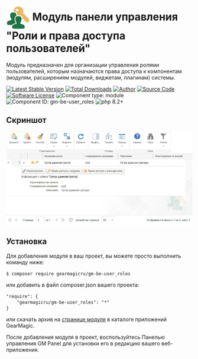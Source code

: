 # <img src="https://raw.githubusercontent.com/gearmagicru/gm-be-user_roles/refs/heads/master/assets/images/icon.svg" width="64px" height="64px" align="absmiddle"> Модуль панели управления "Роли и права доступа пользователей"

Модуль предназначен для организации управления ролями пользователей, которым назначаются права доступа к компонентам (модулям, расширениям модулей, виджетам, плагинам) системы.

[![Latest Stable Version](https://img.shields.io/packagist/v/gearmagicru/gm-be-user_roles.svg)](https://packagist.org/packages/gearmagicru/gm-be-user_roles)
[![Total Downloads](https://img.shields.io/packagist/dt/gearmagicru/gm-be-user_roles.svg)](https://packagist.org/packages/gearmagicru/gm-be-user_roles)
[![Author](https://img.shields.io/badge/author-anton.tivonenko@gmail.com-blue.svg)](mailto:anton.tivonenko@gmail)
[![Source Code](https://img.shields.io/badge/source-gearmagicru/gm--be--user_roles-blue.svg)](https://github.com/gearmagicru/gm-be-user_roles)
[![Software License](https://img.shields.io/badge/license-MIT-brightgreen.svg)](https://github.com/gearmagicru/gm-be-user_roles/blob/master/LICENSE)
![Component type: module](https://img.shields.io/badge/component%20type-module-green.svg)
![Component ID: gm-be-user_roles](https://img.shields.io/badge/component%20id-gm.be.user_roles-green.svg)
![php 8.2+](https://img.shields.io/badge/php-min%208.2-red.svg)

## Скриншот
<img src="https://github.com/gearmagicru/gm-be-user_roles/blob/master/assets/help/rolegrid.png?raw=true">

## Установка

Для добавления модуля в ваш проект, вы можете просто выполнить команду ниже:

```
$ composer require gearmagicru/gm-be-user_roles
```

или добавить в файл composer.json вашего проекта:
```
"require": {
    "gearmagicru/gm-be-user_roles": "*"
}
```
или скачать архив на [странице модуля](https://apps.gearmagic.ru/component/gm-be-user_roles) в каталоге приложений GearMagic.

После добавления модуля в проект, воспользуйтесь Панелью управления GM Panel для установки его в редакцию вашего веб-приложения.

